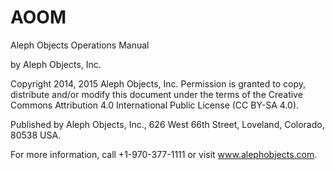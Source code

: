 # AOOM
Aleph Objects Operations Manual

by Aleph Objects, Inc.

Copyright 2014, 2015 Aleph Objects, Inc.
Permission is granted to copy, distribute and/or modify 
this document under the terms of the
Creative Commons Attribution 4.0 International Public License
(CC BY-SA 4.0).

Published by Aleph Objects, Inc., 626 West 66th Street, Loveland, Colorado, 80538 USA.

For more information, call +1-970-377-1111 or visit www.alephobjects.com.
